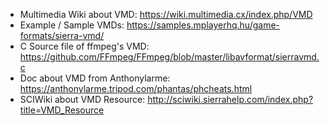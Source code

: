 - Multimedia Wiki about VMD: https://wiki.multimedia.cx/index.php/VMD
- Example / Sample VMDs: https://samples.mplayerhq.hu/game-formats/sierra-vmd/
- C Source file of ffmpeg's VMD: https://github.com/FFmpeg/FFmpeg/blob/master/libavformat/sierravmd.c
- Doc about VMD from Anthonylarme: https://anthonylarme.tripod.com/phantas/phcheats.html
- SCIWiki about VMD Resource: http://sciwiki.sierrahelp.com/index.php?title=VMD_Resource